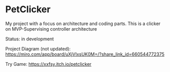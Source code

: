 # PetClicker
My project with a focus on architecture and coding parts. This is a clicker on MVP-Supervising controller architecture

Status: in development

Project Diagram (not updated): https://miro.com/app/board/uXjVIxsUK0M=/?share_link_id=660544772375

Try Game: https://xxfsy.itch.io/petclicker